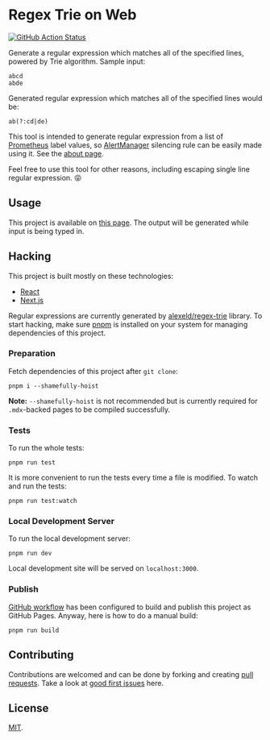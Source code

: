 # Regex Trie on Web

[![GitHub Action Status](https://github.com/danpintara/regex-trie-web/workflows/publish/badge.svg)](https://github.com/danpintara/regex-trie-web/actions?query=workflow%3Apublish)

Generate a regular expression which matches all of the specified lines, powered by Trie algorithm. Sample input:

```
abcd
abde
```

Generated regular expression which matches all of the specified lines would be:

```
ab(?:cd|de)
```

This tool is intended to generate regular expression from a list of [Prometheus](https://prometheus.io) label values, so [AlertManager](https://prometheus.io/docs/alerting/alertmanager) silencing rule can be easily made using it. See the [about page](https://danpintara.github.io/regex-trie-web/about).

Feel free to use this tool for other reasons, including escaping single line regular expression. :stuck_out_tongue_closed_eyes:

## Usage

This project is available on [this page](https://danpintara.github.io/regex-trie-web). The output will be generated while input is being typed in.

## Hacking

This project is built mostly on these technologies:

- [React](https://reactjs.org)
- [Next.js](https://nextjs.org)

Regular expressions are currently generated by [alexeld/regex-trie](https://github.com/alexeld/regex-trie) library. To start hacking, make sure [pnpm](https://pnpm.js.org) is installed on your system for managing dependencies of this project.

### Preparation

Fetch dependencies of this project after `git clone`:

```
pnpm i --shamefully-hoist
```

**Note:** `--shamefully-hoist` is not recommended but is currently required for `.mdx`-backed pages to be compiled successfully.

### Tests

To run the whole tests:

```
pnpm run test
```

It is more convenient to run the tests every time a file is modified. To watch and run the tests:

```
pnpm run test:watch
```

### Local Development Server

To run the local development server:

```
pnpm run dev
```

Local development site will be served on `localhost:3000`.

### Publish

[GitHub workflow](.github/workflows/publish.yml) has been configured to build and publish this project as GitHub Pages. Anyway, here is how to do a manual build:

```
pnpm run build
```

## Contributing

Contributions are welcomed and can be done by forking and creating [pull requests](https://github.com/danpintara/regex-trie-web/compare). Take a look at [good first issues](https://github.com/danpintara/regex-trie-web/issues?q=is%3Aissue+is%3Aopen+label%3A%22good+first+issue%22) here.

## License

[MIT](LICENSE).
